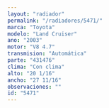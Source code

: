 ```yaml
---
layout: "radiador"
permalink: "/radiadores/5471/"
marca: "Toyota"
modelo: "Land Cruiser"
ano: "2003"
motor: "V8 4.7"
transmision: "Automática"
parte: "431476"
clima: "Con clima"
alto: "20 1/16"
ancho: "27 11/16"
observaciones: ""
id: "5471"
---
```


